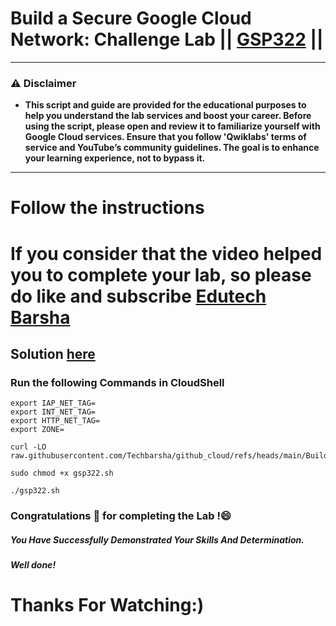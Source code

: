 # Build a Secure Google Cloud Network: Challenge Lab || [GSP322](https://www.cloudskillsboost.google/focuses/12068?parent=catalog) ||
---
### ⚠️ Disclaimer
- **This script and guide are provided for  the educational purposes to help you understand the lab services and boost your career. Before using the script, please open and review it to familiarize yourself with Google Cloud services. Ensure that you follow 'Qwiklabs' terms of service and YouTube’s community guidelines. The goal is to enhance your learning experience, not to bypass it.**
---

# Follow the instructions

# If you consider that the video helped you to complete your lab, so please do like and subscribe [Edutech Barsha](https://www.youtube.com/@edutechbarsha)
## Solution [here](https://youtu.be/2MtpsN8tRvo)

### Run the following Commands in CloudShell

```
export IAP_NET_TAG=
export INT_NET_TAG=
export HTTP_NET_TAG=
export ZONE=
```
```
curl -LO raw.githubusercontent.com/Techbarsha/github_cloud/refs/heads/main/Build%20a%20Secure%20Google%20Cloud%20Network%3A%20Challenge%20Lab/gsp322.sh

sudo chmod +x gsp322.sh

./gsp322.sh
```
### Congratulations 🎉 for completing the Lab !😄

##### *You Have Successfully Demonstrated Your Skills And Determination.*

#### *Well done!*

# Thanks For Watching:)


